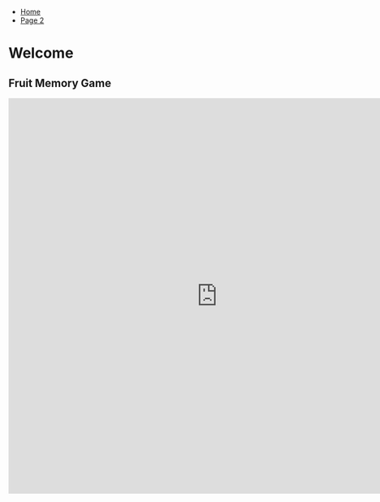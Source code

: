 <ul class="breadcrumb">
  <li><a href="https://doggo1.github.io/GIForJIF/index.html">Home</a></li>
  <li><a href="https://doggo1.github.io/GIForJIF/page2.html">Page 2</a></li>
</ul>


<H1>Welcome</H1>
<H2>Fruit Memory Game</H2>
<iframe src="https://h5p.org/h5p/embed/142519" width="822" height="779" frameborder="0" allowfullscreen="allowfullscreen"></iframe><script src="https://h5p.org/sites/all/modules/h5p/library/js/h5p-resizer.js" charset="UTF-8"></script>
